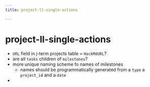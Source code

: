 ```yaml
---
title: project-ll-single-actions

---
```


# project-ll-single-actions

* `URL` field in j-term projects table = `HackMdURL`?
* are all `tasks` children of `milestones`?
* more unique naming scheme fo names of milestones
    * names should be programmatically generated from a `type` a `project_id` and a `date`
* 